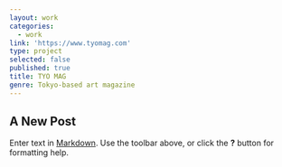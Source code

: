 ```yaml
---
layout: work
categories:
  - work
link: 'https://www.tyomag.com'
type: project
selected: false
published: true
title: TYO MAG
genre: Tokyo-based art magazine
---
```

## A New Post

Enter text in [Markdown](http://daringfireball.net/projects/markdown/). Use the toolbar above, or click the **?** button for formatting help.

